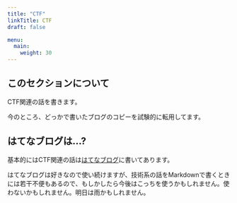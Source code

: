 ```yaml
---
title: "CTF"
linkTitle: CTF
draft: false

menu:
  main:
    weight: 30
---
```


## このセクションについて

CTF関連の話を書きます。

今のところ、どっかで書いたブログのコピーを試験的に転用してます。


## はてなブログは...?

基本的にはCTF関連の話は[はてなブログ](https://smallkirby.hatenablog.com)に書いてあります。

はてなブログは好きなので使い続けますが、技術系の話をMarkdownで書くときには若干不便もあるので、もしかしたら今後はこっちを使うかもしれません。使わないかもしれません。明日は雨かもしれません。
